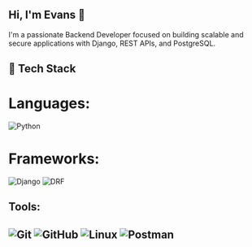 ## Hi, I'm Evans 👋


I'm a passionate Backend Developer focused on building scalable and secure applications with Django, REST APIs, and PostgreSQL.

## 🚀 Tech Stack

# Languages:


![Python](https://img.shields.io/badge/Python-3776AB?logo=python&logoColor=white) 

# Frameworks:


![Django](https://img.shields.io/badge/Django-092E20?logo=django&logoColor=white) ![DRF](https://img.shields.io/badge/Django%20REST%20Framework-red?logo=django&logoColor=white) 

## Tools:


![Git](https://img.shields.io/badge/Git-F05032?logo=git&logoColor=white) ![GitHub](https://img.shields.io/badge/GitHub-181717?logo=github&logoColor=white) ![Linux](https://img.shields.io/badge/Linux-FCC624?logo=linux&logoColor=black) ![Postman](https://img.shields.io/badge/Postman-FF6C37?logo=postman&logoColor=white) 
- 




<!--
**Ab494/Ab494** is a ✨ _special_ ✨ repository because its `README.md` (this file) appears on your GitHub profile.

Here are some ideas to get you started:

- 🔭 I’m currently working on ...
- 🌱 I’m currently learning ...
- 👯 I’m looking to collaborate on ...
- 🤔 I’m looking for help with ...
- 💬 Ask me about ...
- 📫 How to reach me: ...
- 😄 Pronouns: ...
- ⚡ Fun fact: ...
-->
